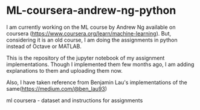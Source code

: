 # ML-coursera-andrew-ng-python

I am currently working on the ML course by Andrew Ng available on coursera  (https://www.coursera.org/learn/machine-learning). But, considering it is an old course, I am doing the assignments in python instead of Octave or MATLAB.

This is the repository of the jupyter notebook of my assignment implementations. Though I implemented them few months ago, I am adding explanations to them and uploading them now.

Also, I have taken reference from Benjamin Lau's implementations of the same(https://medium.com/@ben_lau93)

ml coursera - dataset and instructions for assignments
